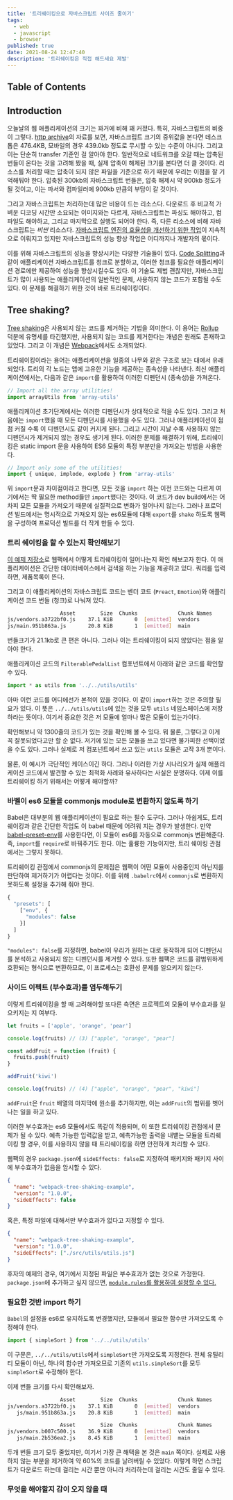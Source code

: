 ```yaml
---
title: '트리쉐이킹으로 자바스크립트 사이즈 줄이기'
tags:
  - web
  - javascript
  - browser
published: true
date: 2021-08-24 12:47:40
description: '트리쉐이킹은 직접 해드세요 제발'
---
```


## Table of Contents

## Introduction

오늘날의 웹 애플리케이션의 크기는 꽈거에 비해 꽤 커졌다. 특히, 자바스크립트의 비중이 그렇다. [http archive](https://httparchive.org/reports/state-of-javascript#bytesJs)의 자료를 보면, 자바스크립트 크기의 중위값을 본다면 데스크톱은 476.4KB, 모바일의 경우 439.0kb 정도로 무시할 수 있는 수준이 아니다. 그리고 이는 단순히 transfer 기준인 걸 알아야 한다. 일반적으로 네트워크를 오갈 때는 압축된 번들이 온다는 것을 고려해 봤을 때, 실제 압축이 해제된 크기를 본다면 더 클 것이다. 리소스를 처리할 때는 압축이 되지 않은 파일을 기준으로 하기 때문에 우리는 이점을 잘 기억해둬야 한다. 압축된 300kb의 자바스크립트 번들은, 압축 해제시 약 900kb 정도가 될 것이고, 이는 파서와 컴파일러에 900kb 만큼의 부담이 갈 것이다.

그리고 자바스크립트는 처리하는데 많은 비용이 드는 리소스다. 다운로드 후 비교적 가벼운 디코딩 시간만 소요되는 이미지와는 다르게, 자바스크립트는 파싱도 해야하고, 컴파일도 해야하고, 그리고 마지막으로 실행도 되어야 한다. 즉, 다른 리소스에 비해 자바스크립트는 _비싼_ 리소스다. [자바스크립트 엔진의 효율성을 개선하기 위한 작업](https://v8.dev/blog/background-compilation)이 지속적으로 이뤄지고 있지만 자바스크립트의 성능 향상 작업은 어디까지나 개발자의 몫이다.

이를 위해 자바스크립트의 성능을 향상시키는 다양한 기술들이 있다. [Code Splitting](https://developers.google.com/web/fundamentals/performance/optimizing-javascript/tree-shaking#:~:text=improve%20JavaScript%20performance.-,Code%20splitting,-%2C%20is%20one%20such)과 같이 애플리케이션 자바스크립트를 청크로 분할하고, 이러한 청크를 필요한 애플리케이션 경로에만 제공하여 성능을 향상시킬수도 있다. 이 기술도 제법 괜찮지만, 자바스크립트가 많이 사용되는 애플리케이션의 일반적인 문제, 사용하지 않는 코드가 포함될 수도 있다. 이 문제를 해결하기 위한 것이 바로 트리쉐이킹이다.

## Tree shaking?

[Tree shaking](https://en.wikipedia.org/wiki/Tree_shaking)은 사용되지 않는 코드를 제거하는 기법을 의미한다. 이 용어는 [Rollup](https://github.com/rollup/rollup#tree-shaking) 덕분에 유명세를 타긴했지만, 사용되지 않는 코드를 제거한다는 개념은 원래도 존재하고 있었다. 그리고 이 개념은 [Webpack](https://developers.google.com/web/fundamentals/performance/optimizing-javascript/tree-shaking#:~:text=found%20purchase%20in-,webpack,-%2C%20which%20is%20demonstrated)에서도 소개되었다.

트리쉐이킹이라는 용어는 애플리케이션을 일종의 나무와 같은 구조로 보는 대에서 유래되었다. 트리의 각 노드는 앱에 고유한 기능을 제공하는 종속성을 나타낸다. 최신 애플리케이션에서는, 다음과 같은 `import`를 활용하여 이러한 디펜던시 (종속성)을 가져온다.

```javascript
// Import all the array utilities!
import arrayUtils from 'array-utils'
```

애플리케이션 초기단계에서는 이러한 디펜던시가 상대적으로 적을 수도 있다. 그리고 처음에는 `import`했을 때 모든 디펜던시를 사용했을 수도 있다. 그러나 애플리케이션이 점점 커질 수록 이 디펜던시도 같이 커지게 된다. 그리고 시간이 지날 수록 사용하지 않는 디펜던시가 제거되지 않는 경우도 생기게 된다. 이러한 문제를 해결하기 위해, 트리쉐이킹은 static import 문을 사용하여 ES6 모듈의 특정 부분만을 가져오는 방법을 사용한다.

```javascript
// Import only some of the utilities!
import { unique, implode, explode } from 'array-utils'
```

위 `import`문과 차이점이라고 한다면, 모든 것을 `import` 하는 이전 코드와는 다르게 여기에서는 딱 필요한 method들만 `import`했다는 것이다. 이 코드가 dev build에서는 어차피 모든 모듈을 가져오기 때문에 실질적으로 변화가 일어나지 않는다. 그러나 프로덕션 빌드에서는 명시적으로 가져오지 않는 es6모듈에 대해 `export`를 `shake` 하도록 웹팩을 구성하여 프로덕션 빌드를 더 작게 만들 수 있다.

### 트리 쉐이킹을 할 수 있는지 확인해보기

[이 예제 저장소](https://github.com/malchata/webpack-tree-shaking-example)로 웹팩에서 어떻게 트리쉐이킹이 일어나는지 확인 해보고자 한다. 이 애플리케이션은 간단한 데이터베이스에서 검색을 하는 기능을 제공하고 있다. 쿼리를 입력하면, 제품목록이 뜬다.

그리고 이 애플리케이션의 자바스크립트 코드는 벤더 코드 (`Preact`, `Emotion`)와 애플리케이션 코드 번들 (청크)로 나눠져 있다.

```bash
                 Asset        Size  Chunks             Chunk Names
js/vendors.a3722bf0.js    37.1 KiB       0  [emitted]  vendors
js/main.951b863a.js       20.8 KiB       1  [emitted]  main
```

번들크기가 21.1kb로 큰 편은 아니다. 그러나 이는 트리쉐이킹이 되지 않았다는 점을 알아야 한다.

애플리케이션 코드의 `FilterablePedalList` 컴포넌트에서 아래와 같은 코드를 확인할 수 있다.

```javascript
import * as utils from '../../utils/utils'
```

아마 이런 코드를 어디에선가 본적이 있을 것이다. 이 같이 `import`하는 것은 주의할 필요가 있다. 이 뜻은 `../../utils/utils`에 있는 것을 모두 `utils` 네임스페이스에 저장하라는 뜻이다. 여기서 중요한 것은 저 모듈에 얼마나 많은 모듈이 있는가이다.

확인해보니 약 1300줄의 코드가 있는 것을 확인해 볼 수 있다. 뭐 물론, 그렇다고 이게 꼭 잘못되었다고만 할 순 없다. 저기에 있는 모든 모듈을 쓰고 있다면 불가피한 선택이었을 수도 있다. 그러나 실제로 저 컴포넌트에서 쓰고 있는 `utils` 모듈은 고작 3개 뿐이다.

물론, 이 예시가 극단적인 케이스이긴 하다. 그러나 이러한 가상 시나리오가 실제 애플리케이션 코드에서 발견할 수 있는 최적화 사례와 유사하다는 사실은 분명하다. 이제 이를 트리쉐이킹 하기 위해서는 어떻게 해야할까?

### 바벨이 es6 모듈을 commonjs module로 변환하지 않도록 하기

Babel은 대부분의 웹 애플리케이션이 필요로 하는 필수 도구다. 그러나 아쉽게도, 트리쉐이킹과 같은 간단한 작업도 이 babel 때문에 어려워 지는 경우가 발생한다. 만약 [babel-preset-env](https://developers.google.com/web/fundamentals/performance/optimizing-javascript/tree-shaking#:~:text=If%20you%27re%20using-,babel-preset-env,-%2C%20one%20thing%20it)를 사용한다면, 이 모듈이 es6를 자동으로 commonjs 변환해준다. 즉, `import`를 `require`로 바꿔주기도 한다. 이는 훌륭한 기능이지만, 트리 쉐이킹 관점에서는 그렇지 못하다.

트리쉐이킹 관점에서 commonjs의 문제점은 웹팩이 어떤 모듈이 사용중인지 아닌지를 판단하여 제거하기가 어렵다는 것이다. 이를 위해 `.babelrc`에서 `commonjs`로 변환하지 못하도록 설정을 추가해 줘야 한다.

```javascript
{
  "presets": [
    ["env", {
      "modules": false
    }]
  ]
}
```

`"modules": false`를 지정하면, babel이 우리가 원하는 대로 동작하게 되어 디펜던시를 분석하고 사용되지 않는 디펜던시를 제거할 수 있다. 또한 웹팩은 코드를 광범위하게 호환되는 형식으로 변환하므로, 이 프로세스는 호환성 문제를 일으키지 않는다.

### 사이드 이펙트 (부수효과)를 염두해두기

이렇게 트리쉐이킹을 할 때 고려해야할 또다른 측면은 프로젝트의 모듈이 부수효과를 일으키지는 지 여부다.

```javascript
let fruits = ['apple', 'orange', 'pear']

console.log(fruits) // (3) ["apple", "orange", "pear"]

const addFruit = function (fruit) {
  fruits.push(fruit)
}

addFruit('kiwi')

console.log(fruits) // (4) ["apple", "orange", "pear", "kiwi"]
```

`addFruit`은 `fruit` 배열의 마지막에 원소를 추가하지만, 이는 `addFruit`의 범위를 벗어나는 일을 하고 있다.

이러한 부수효과는 es6 모듈에서도 똑같이 적용되며, 이 또한 트리쉐이킹 관점에서 문제가 될 수 있다. 예측 가능한 입력값을 받고, 예측가능한 출력을 내뱉는 모듈을 트리쉐이킹 할 경우, 이를 사용하지 않을 때 트리쉐이킹을 하면 안전하게 처리할 수 있다.

웹팩의 경우 `package.json`에 `sideEffects: false`로 지정하여 패키지와 패키지 사이에 부수효과가 없음을 암시할 수 있다.

```json
{
  "name": "webpack-tree-shaking-example",
  "version": "1.0.0",
  "sideEffects": false
}
```

혹은, 특정 파일에 대해서만 부수효과가 없다고 지정할 수 있다.

```json
{
  "name": "webpack-tree-shaking-example",
  "version": "1.0.0",
  "sideEffects": ["./src/utils/utils.js"]
}
```

후자의 예제의 경우, 여기에서 지정된 파일은 부수효과가 없는 것으로 가정한다. `package.json`에 추가하고 싶지 않으면, [`module.rules`를 활용하여 설정할 수 있다.](https://github.com/webpack/webpack/issues/6065#issuecomment-351060570)

### 필요한 것반 import 하기

`Babel`의 설정을 es6로 유지하도록 변경했지만, 모듈에서 필요한 함수만 가져오도록 수정해야 한다.

```javascript
import { simpleSort } from '../../utils/utils'
```

이 구문은, `../../utils/utils`에서 `simpleSort`만 가져오도록 지정한다. 전체 유틸리티 모듈이 아닌, 하나의 함수만 가져오므로 기존의 `utils.simpleSort`를 모두 `simpleSort`로 수정해야 한다.

이제 번들 크기를 다시 확인해보자.

```bash
                 Asset        Size  Chunks             Chunk Names
js/vendors.a3722bf0.js    37.1 KiB       0  [emitted]  vendors
   js/main.951b863a.js    20.8 KiB       1  [emitted]  main
```

```bash
                 Asset        Size  Chunks             Chunk Names
js/vendors.b007c500.js    36.9 KiB       0  [emitted]  vendors
   js/main.2b536ea2.js    8.45 KiB       1  [emitted]  main
```

두개 번들 크기 모두 줄었지만, 여기서 가장 큰 해택을 본 것은 `main` 쪽이다. 실제로 사용하지 않는 부분을 제거하여 약 60%의 코드를 날려버릴 수 있었다. 이렇게 하면 스크립트가 다운로드 하는데 걸리는 시간 뿐만 아니라 처리하는데 걸리는 시간도 줄일 수 있다.

### 무엇을 해야할지 감이 오지 않을 때
